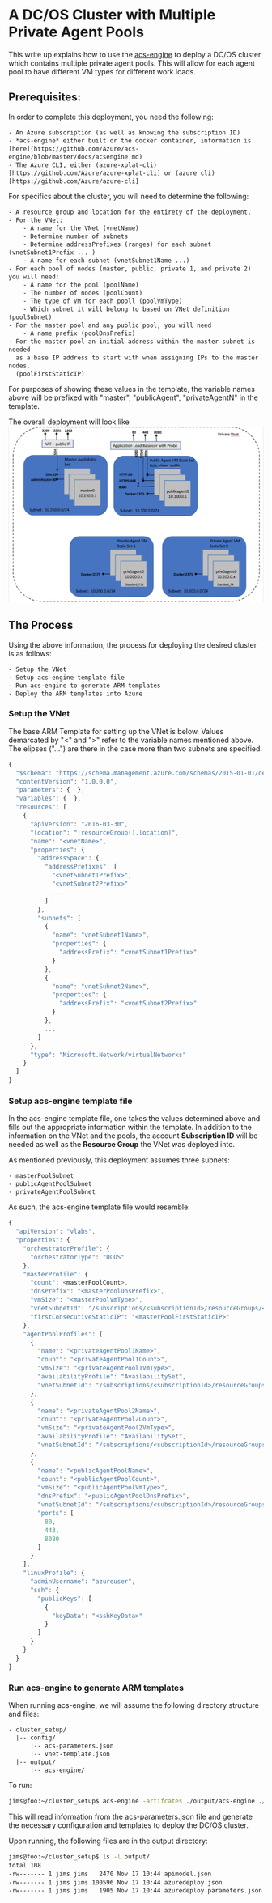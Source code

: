# A DC/OS Cluster with Multiple Private Agent Pools

This write up explains how to use the [acs-engine](https://github.com/Azure/acs-engine) to
deploy a DC/OS cluster which contains multiple private agent pools.  This will allow for 
each agent pool to have different VM types for different work loads.

## Prerequisites:

In order to complete this deployment, you need the following:

    - An Azure subscription (as well as knowing the subscription ID)
    - *acs-engine* either built or the docker container, information is [here](https://github.com/Azure/acs-engine/blob/master/docs/acsengine.md)
    - The Azure CLI, either (azure-xplat-cli)[https://github.com/Azure/azure-xplat-cli] or (azure cli)[https://github.com/Azure/azure-cli]

For specifics about the cluster, you will need to determine the following:

    - A resource group and location for the entirety of the deployment.
    - For the VNet:
        - A name for the VNet (vnetName)
        - Determine number of subnets
        - Determine addressPrefixes (ranges) for each subnet (vnetSubnet1Prefix ... )
        - A name for each subnet (vnetSubnet1Name ...)
    - For each pool of nodes (master, public, private 1, and private 2) you will need:
        - A name for the pool (poolName)
        - The number of nodes (poolCount)
        - The type of VM for each pooll (poolVmType)
        - Which subnet it will belong to based on VNet definition (poolSubnet)
    - For the master pool and any public pool, you will need
        - A name prefix (poolDnsPrefix)
    - For the master pool an initial address within the master subnet is needed
      as a base IP address to start with when assigning IPs to the master nodes.
      (poolFirstStaticIP)

For purposes of showing these values in the template, the variable names above will be 
prefixed with "master", "publicAgent", "privateAgentN" in the template. 

The overall deployment will look like ![this](https://raw.githubusercontent.com/jmspring/acs-deployments/master/different_agent_pools/acs-dcos-vnet.png)

## The Process

Using the above information, the process for deploying the desired cluster is as follows:

    - Setup the VNet
    - Setup acs-engine template file
    - Run acs-engine to generate ARM templates
    - Deploy the ARM templates into Azure

### Setup the VNet

The base ARM Template for setting up the VNet is below.  Values demarcated by "<" and ">" 
refer to the variable names mentioned above.  The elipses ("...") are there in the case 
more than two subnets are specified.

```javascript
{
  "$schema": "https://schema.management.azure.com/schemas/2015-01-01/deploymentTemplate.json#",
  "contentVersion": "1.0.0.0",
  "parameters": {  },
  "variables": {  },
  "resources": [
    {
      "apiVersion": "2016-03-30",
      "location": "[resourceGroup().location]",
      "name": "<vnetName>",
      "properties": {
        "addressSpace": {
          "addressPrefixes": [
            "<vnetSubnet1Prefix>",
            "<vnetSubnet2Prefix>".
            ...
          ]
        },
        "subnets": [
          {
            "name": "vnetSubnet1Name>",
            "properties": {
              "addressPrefix": "<vnetSubnet1Prefix>"
            }
          },
          {
            "name": "vnetSubnet2Name>",
            "properties": {
              "addressPrefix": "<vnetSubnet2Prefix>"
            }
          },
          ...
        ]
      },
      "type": "Microsoft.Network/virtualNetworks"
    }
  ]
}
```

### Setup acs-engine template file

In the acs-engine template file, one takes the values determined above and fills out the 
appropriate information within the template.  In addition to the information on the VNet 
and the pools, the account **Subscription ID** will be needed as well as the **Resource Group**
the VNet was deployed into.

As mentioned previously, this deployment assumes three subnets:

    - masterPoolSubnet
    - publicAgentPoolSubnet
    - privateAgentPoolSubnet

As such, the acs-engine template file would resemble:

```javascript
{
  "apiVersion": "vlabs",
  "properties": {
    "orchestratorProfile": {
      "orchestratorType": "DCOS"
    },
    "masterProfile": {
      "count": <masterPoolCount>,
      "dnsPrefix": "<masterPoolDnsPrefix>",
      "vmSize": "<masterPoolVmType>",
      "vnetSubnetId": "/subscriptions/<subscriptionId>/resourceGroups/<resourceGroup>/providers/Microsoft.Network/virtualNetworks/<vnetName>/subnets/<masterPoolSubnetName>",
      "firstConsecutiveStaticIP": "<masterPoolFirstStaticIP>" 
    },
    "agentPoolProfiles": [
      {
        "name": "<privateAgentPool1Name>",
        "count": "<privateAgentPool1Count>",
        "vmSize": "<privateAgentPool1VmType>",
        "availabilityProfile": "AvailabilitySet",
        "vnetSubnetId": "/subscriptions/<subscriptionId>/resourceGroups/<resourceGroup>/providers/Microsoft.Network/virtualNetworks/<vnetName>/subnets/<privateAgentPoolSubnetName>",
      },
      {
        "name": "<privateAgentPool2Name>",
        "count": "<privateAgentPool2Count>",
        "vmSize": "<privateAgentPool2VmType>",
        "availabilityProfile": "AvailabilitySet",
        "vnetSubnetId": "/subscriptions/<subscriptionId>/resourceGroups/<resourceGroup>/providers/Microsoft.Network/virtualNetworks/<vnetName>/subnets/<privateAgentPoolSubnetName>",
      },
      {
        "name": "<publicAgentPoolName>",
        "count": "<publicAgentPoolCount>",
        "vmSize": "<publicAgentPoolVmType>",
        "dnsPrefix": "<publicAgentPoolDnsPrefix>",
        "vnetSubnetId": "/subscriptions/<subscriptionId>/resourceGroups/<resourceGroup>/providers/Microsoft.Network/virtualNetworks/<vnetName>/subnets/<publicAgentPoolSubnetName>",
        "ports": [
          80,
          443,
          8080
        ]
      }
    ],
    "linuxProfile": {
      "adminUsername": "azureuser",
      "ssh": {
        "publicKeys": [
          {
            "keyData": "<sshKeyData>"
          }
        ]
      }
    }
  }
}
```

### Run acs-engine to generate ARM templates

When running acs-engine, we will assume the following directory structure and files:

```
- cluster_setup/
  |-- config/
      |-- acs-parameters.json
      |-- vnet-template.json
  |-- output/
      |-- acs-engine/
```

To run:

```bash
jims@foo:~/cluster_setup$ acs-engine -artifcates ./output/acs-engine ./config/acs-parameters.json
```

This will read information from the acs-parameters.json file and generate the necessary configuration 
and templates to deploy the DC/OS cluster.

Upon running, the following files are in the output directory:

```bash
jims@foo:~/cluster_setup$ ls -l output/
total 108
-rw------- 1 jims jims   2470 Nov 17 10:44 apimodel.json
-rw------- 1 jims jims 100596 Nov 17 10:44 azuredeploy.json
-rw------- 1 jims jims   1905 Nov 17 10:44 azuredeploy.parameters.json
```




